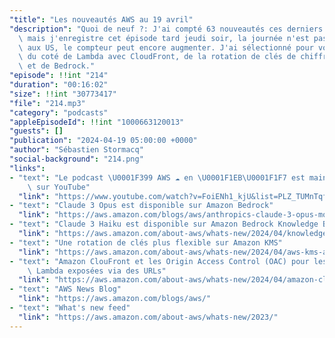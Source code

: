 ```yaml
---
"title": "Les nouveautés AWS au 19 avril"
"description": "Quoi de neuf ?: J'ai compté 63 nouveautés ces derniers quinze jours,\
  \ mais j'enregistre cet épisode tard jeudi soir, la journée n'est pas encore finie\
  \ aux US, le compteur peut encore augmenter. J'ai sélectionné pour vous des changements\
  \ du coté de Lambda avec CloudFront, de la rotation de clés de chiffrement sur KMS\
  \ et de Bedrock."
"episode": !!int "214"
"duration": "00:16:02"
"size": !!int "30773417"
"file": "214.mp3"
"category": "podcasts"
"appleEpisodeId": !!int "1000663120013"
"guests": []
"publication": "2024-04-19 05:00:00 +0000"
"author": "Sébastien Stormacq"
"social-background": "214.png"
"links":
- "text": "Le podcast \U0001F399 AWS ☁️ en \U0001F1EB\U0001F1F7 est maintenant disponible\
    \ sur YouTube"
  "link": "https://www.youtube.com/watch?v=FoiENh1_kjU&list=PLZ_TUMnTqfu9lG7nh_3VHJ1iM2q9grWvd&pp=gAQBiAQB"
- "text": "Claude 3 Opus est disponible sur Amazon Bedrock"
  "link": "https://aws.amazon.com/blogs/aws/anthropics-claude-3-opus-model-on-amazon-bedrock/"
- "text": "Claude 3 Haiku est disponible sur Amazon Bedrock Knowledge Bases"
  "link": "https://aws.amazon.com/about-aws/whats-new/2024/04/knowledge-bases-amazon-bedrock-claude-3-haiku/"
- "text": "Une rotation de clés plus flexible sur Amazon KMS"
  "link": "https://aws.amazon.com/about-aws/whats-new/2024/04/aws-kms-automatic-key-rotation/"
- "text": "Amazon ClouFront et les Origin Access Control (OAC) pour les fonctionas\
    \ Lambda exposées via des URLs"
  "link": "https://aws.amazon.com/about-aws/whats-new/2024/04/amazon-cloudfront-oac-lambda-function-url-origins/"
- "text": "AWS News Blog"
  "link": "https://aws.amazon.com/blogs/aws/"
- "text": "What's new feed"
  "link": "https://aws.amazon.com/about-aws/whats-new/2023/"
---
```

